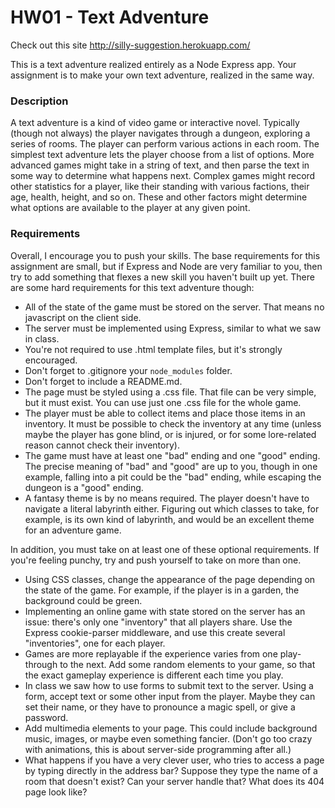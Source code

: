 # HW01 - Text Adventure

Check out this site
http://silly-suggestion.herokuapp.com/

This is a text adventure realized entirely as a Node Express app. Your assignment is to make your own text adventure, realized in the same way.

### Description

A text adventure is a kind of video game or interactive novel. Typically (though not always) the player navigates through a dungeon, exploring a series of rooms. The player can perform various actions in each room. The simplest text adventure lets the player choose from a list of options. More advanced games might take in a string of text, and then parse the text in some way to determine what happens next. Complex games might record other statistics for a player, like their standing with various factions, their age, health, height, and so on. These and other factors might determine what options are available to the player at any given point.

### Requirements
Overall, I encourage you to push your skills. The base requirements for this assignment are small, but if Express and Node are very familiar to you, then try to add something that flexes a new skill you haven't built up yet. There are some hard requirements for this text adventure though:

- All of the state of the game must be stored on the server. That means no javascript on the client side.
- The server must be implemented using Express, similar to what we saw in class.
- You're not required to use .html template files, but it's strongly encouraged.
- Don't forget to .gitignore your `node_modules` folder.
- Don't forget to include a README.md.
- The page must be styled using a .css file. That file can be very simple, but it must exist. You can use just one .css file for the whole game.
- The player must be able to collect items and place those items in an inventory. It must be possible to check the inventory at any time (unless maybe the player has gone blind, or is injured, or for some lore-related reason cannot check their inventory).
- The game must have at least one "bad" ending and one "good" ending. The precise meaning of "bad" and "good" are up to you, though in one example, falling into a pit could be the "bad" ending, while escaping the dungeon is a "good" ending.
- A fantasy theme is by no means required. The player doesn't have to navigate a literal labyrinth either. Figuring out which classes to take, for example, is its own kind of labyrinth, and would be an excellent theme for an adventure game.

In addition, you must take on at least one of these optional requirements. If you're feeling punchy, try and push yourself to take on more than one.
- Using CSS classes, change the appearance of the page depending on the state of the game. For example, if the player is in a garden, the background could be green.
- Implementing an online game with state stored on the server has an issue: there's only one "inventory" that all players share. Use the Express cookie-parser middleware, and use this create several "inventories", one for each player.
- Games are more replayable if the experience varies from one play-through to the next. Add some random elements to your game, so that the exact gameplay experience is different each time you play.
- In class we saw how to use forms to submit text to the server. Using a form, accept text or some other input from the player. Maybe they can set their name, or they have to pronounce a magic spell, or give a password.
- Add multimedia elements to your page. This could include background music, images, or maybe even something fancier. (Don't go too crazy with animations, this is about server-side programming after all.)
- What happens if you have a very clever user, who tries to access a page by typing directly in the address bar? Suppose they type the name of a room that doesn't exist? Can your server handle that? What does its 404 page look like?